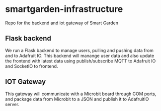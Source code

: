 # smartgarden-infrastructure
Repo for the backend and iot gateway of Smart Garden

## Flask backend
We run a Flask backend to manage users, pulling and pushing data from and to Adafruit IO. This backend will manange user data and also update the frontend with latest data using publish/subscribe MQTT to Adafruit IO and SocketIO to frontend.

## IOT Gateway
This gateway will communicate with a Microbit board through COM ports, and package data from Microbit to a JSON and publish it to AdafruitIO server.


